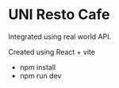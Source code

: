 # UNI Resto Cafe

Integrated using real world API.

Created using React + vite 

- npm install
- npm run dev

